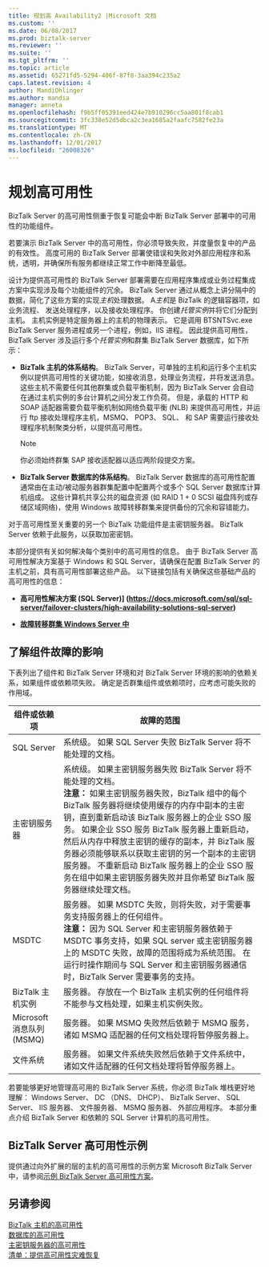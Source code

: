 ```yaml
---
title: 规划高 Availability2 |Microsoft 文档
ms.custom: ''
ms.date: 06/08/2017
ms.prod: biztalk-server
ms.reviewer: ''
ms.suite: ''
ms.tgt_pltfrm: ''
ms.topic: article
ms.assetid: 65271fd5-5294-406f-87f8-3aa394c235a2
caps.latest.revision: 4
author: MandiOhlinger
ms.author: mandia
manager: anneta
ms.openlocfilehash: f9b5ff05391eed424e7b910296cc5aa801f8cab1
ms.sourcegitcommit: 3fc338e52d5dbca2c3ea1685a2faafc7582fe23a
ms.translationtype: MT
ms.contentlocale: zh-CN
ms.lasthandoff: 12/01/2017
ms.locfileid: "26008326"
---
```

# <a name="planning-for-high-availability"></a>规划高可用性
BizTalk Server 的高可用性侧重于恢复可能会中断 BizTalk Server 部署中的可用性的功能组件。  
  
 若要演示 BizTalk Server 中的高可用性，你必须导致失败，并度量恢复中的产品的有效性。 高度可用的 BizTalk Server 部署使错误和失败对外部应用程序和系统，透明，并确保所有服务都继续正常工作中断降至最低。  
  
 设计为提供高可用性的 BizTalk Server 部署需要在应用程序集成或业务过程集成方案中实现涉及每个功能组件的冗余。 BizTalk Server 通过从概念上讲分隔中的数据，简化了这些方案的实现*主机*处理数据。 A*主机*是 BizTalk 的逻辑容器项，如业务流程、 发送处理程序，以及接收处理程序。 你创建*托管实例*并将它们分配到主机。 主机实例是特定服务器上的主机的物理表示。 它是调用 BTSNTSvc.exe BizTalk Server 服务进程或另一个进程，例如，IIS 进程。 因此提供高可用性，BizTalk Server 涉及运行多个*托管实例*和群集 BizTalk Server 数据库，如下所示：  
  
-   **BizTalk 主机的体系结构**。 BizTalk Server，可单独的主机和运行多个主机实例以提供高可用性的关键功能，如接收消息，处理业务流程，并将发送消息。 这些主机不需要任何其他群集或负载平衡机制，因为 BizTalk Server 会自动在通过主机实例的多台计算机之间分发工作负荷。 但是，承载的 HTTP 和 SOAP 适配器需要负载平衡机制如网络负载平衡 (NLB) 来提供高可用性，并运行 ftp 接收处理程序主机，MSMQ、 POP3、 SQL、 和 SAP 需要运行接收处理程序机制聚类分析，以提供高可用性。  
  
    > [!NOTE]  
    >  你必须始终群集 SAP 接收适配器以适应两阶段提交方案。  
  
-   **BizTalk Server 数据库的体系结构**。 BizTalk Server 数据库的高可用性配置通常由在主动/被动服务器群集配置中配置两个或多个 SQL Server 数据库计算机组成。 这些计算机共享公共的磁盘资源 (如 RAID 1 + 0 SCSI 磁盘阵列或存储区域网络)，使用 Windows 故障转移群集来提供备份的冗余和容错能力。  
  
 对于高可用性至关重要的另一个 BizTalk 功能组件是主密钥服务器。 BizTalk Server 依赖于此服务，以获取加密密钥。  
  
 本部分提供有关如何解决每个类别中的高可用性的信息。 由于 BizTalk Server 高可用性解决方案基于 Windows 和 SQL Server，请确保在配置 BizTalk Server 的主机之前，具有高可用性部署这些产品。 以下链接包括有关确保这些基础产品的高可用性的信息：  
  
-   **高可用性解决方案 (SQL Server)] (https://docs.microsoft.com/sql/sql-server/failover-clusters/high-availability-solutions-sql-server)**  
  
-   **[故障转移群集 Windows Server 中](https://docs.microsoft.com/windows-server/failover-clustering/failover-clustering-overview)**
  
## <a name="understanding-the-impact-of-a-component-failure"></a>了解组件故障的影响  
 下表列出了组件和 BizTalk Server 环境和对 BizTalk Server 环境的影响的依赖关系，如果组件或依赖项失败。 确定是否群集组件或依赖项时，应考虑可能失败的作用域。  
  
|组件或依赖项|故障的范围|  
|-----------------------------|----------------------|  
|SQL Server|系统级。 如果 SQL Server 失败 BizTalk Server 将不能处理的文档。|  
|主密钥服务器|系统级。 如果主密钥服务器失败 BizTalk Server 将不能处理的文档。 <br/>**注意：** 如果主密钥服务器失败，BizTalk 组中的每个 BizTalk 服务器将继续使用缓存的内存中副本的主密钥，直到重新启动该 BizTalk 服务器上的企业 SSO 服务。 如果企业 SSO 服务 BizTalk 服务器上重新启动，然后从内存中释放主密钥的缓存的副本，并 BizTalk 服务器必须能够联系以获取主密钥的另一个副本的主密钥服务器。 不重新启动 BizTalk 服务器上的企业 SSO 服务在组中如果主密钥服务器失败并且你希望 BizTalk 服务器继续处理文档。|  
|MSDTC|服务器。 如果 MSDTC 失败，则将失败，对于需要事务支持服务器上的任何组件。 <br/>**注意：** 因为 SQL Server 和主密钥服务器依赖于 MSDTC 事务支持，如果 SQL server 或主密钥服务器上的 MSDTC 失败，故障的范围将成为系统范围。 在运行时操作期间与 SQL Server 和主密钥服务器通信时，BizTalk Server 需要事务的支持。|  
|BizTalk 主机实例|服务器。 存放在一个 BizTalk 主机实例的任何组件将不能参与文档处理，如果主机实例失败。|  
|Microsoft 消息队列 (MSMQ)|服务器。 如果 MSMQ 失败然后依赖于 MSMQ 服务，诸如 MSMQ 适配器的任何文档处理将暂停服务器上。|  
|文件系统|服务器。 如果文件系统失败然后依赖于文件系统中，诸如文件适配器的任何文档处理将暂停服务器上。|  
  
 若要能够更好地管理高可用的 BizTalk Server 系统，你必须 BizTalk 堆栈更好地理解： Windows Server、 DC （DNS、 DHCP）、 BizTalk Server、 SQL Server、 IIS 服务器、 文件服务器、 MSMQ 服务器、 外部应用程序。 本部分重点介绍 BizTalk Server 和依赖的 SQL Server 计算机的高可用性。  
  
## <a name="biztalk-server-high-availability-examples"></a>BizTalk Server 高可用性示例  
 提供通过向外扩展的层的主机的高可用性的示例方案 Microsoft BizTalk Server 中，请参阅[示例 BizTalk Server 高可用性方案](../core/sample-biztalk-server-high-availability-scenarios.md)。
  
## <a name="see-also"></a>另请参阅  
 [BizTalk 主机的高可用性](../technical-guides/high-availability-for-biztalk-hosts.md)   
 [数据库的高可用性](../technical-guides/high-availability-for-databases.md)   
 [主密钥服务器的高可用性](../technical-guides/high-availability-for-the-master-secret-server.md)   
 [清单：提供高可用性灾难恢复](../technical-guides/checklist-increasing-availability-with-disaster-recovery.md)